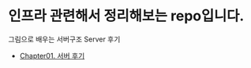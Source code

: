 # 인프라 관련해서 정리해보는 repo입니다.

그림으로 배우는 서버구조 Server 후기

* [Chapter01. 서버 후기](https://github.com/C0deWave/Infrastructure_study/blob/master/Books/%EA%B7%B8%EB%A6%BC%EC%9C%BC%EB%A1%9C%20%EB%B0%B0%EC%9A%B0%EB%8A%94%20%EC%84%9C%EB%B2%84%EA%B5%AC%EC%A1%B0/chapter01.md)